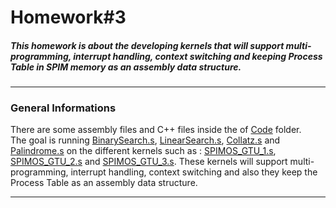 # Homework#3
##### This homework is about the developing kernels that will support multi-programming, interrupt handling, context switching and keeping Process Table in SPIM memory as an assembly data structure.
***
### General Informations
There are some assembly files and C++ files inside the of [Code](https://github.com/alihaydarkurban/CSE312-Operating-Systems/tree/main/HW3/Codes) folder.<br/> 
The goal is running [BinarySearch.s](https://github.com/alihaydarkurban/CSE312-Operating-Systems/tree/main/HW3/Codes/BinarySearch.s), [LinearSearch.s](https://github.com/alihaydarkurban/CSE312-Operating-Systems/tree/main/HW3/Codes/LinearSearch.s), [Collatz.s](https://github.com/alihaydarkurban/CSE312-Operating-Systems/tree/main/HW3/Codes/Collatz.s) and [Palindrome.s](https://github.com/alihaydarkurban/CSE312-Operating-Systems/tree/main/HW3/Codes/Palindrome.s) on the different kernels such as : [SPIMOS_GTU_1.s](https://github.com/alihaydarkurban/CSE312-Operating-Systems/tree/main/HW3/Codes/SPIMOS_GTU_1.s), [SPIMOS_GTU_2.s](https://github.com/alihaydarkurban/CSE312-Operating-Systems/tree/main/HW3/Codes/SPIMOS_GTU_2.s) and [SPIMOS_GTU_3.s](https://github.com/alihaydarkurban/CSE312-Operating-Systems/tree/main/HW3/Codes/SPIMOS_GTU_3.s). These kernels will support multi-programming, interrupt handling, context switching and also they keep the Process Table as an assembly data structure. 
***
